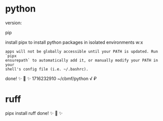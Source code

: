 # python
version:

pip

install pipx to install python packages in isolated environments w:x


    apps will not be globally accessible until your PATH is updated. Run `pipx
    ensurepath` to automatically add it, or manually modify your PATH in your
    shell's config file (i.e. ~/.bashrc).
done! ✨ 🌟 ✨
1716232910 ~/cbmf/python √
₽

# ruff
pipx install ruff
done! ✨ 🌟 ✨
